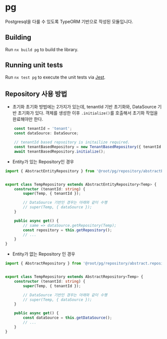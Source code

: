 # pg

Postgresql을 다룰 수 있도록 TypeORM 기반으로 작성된 모듈입니다.

## Building

Run `nx build pg` to build the library.

## Running unit tests

Run `nx test pg` to execute the unit tests via [Jest](https://jestjs.io).

## Repository 사용 방법
- 초기화
초기화 방법에는 2가지가 있는데, tenantId 기반 초기화와, DataSource 기반 초기화가 있다. 
객체를 생성한 이후 `.initialize()`를 호출해서 초기화 작업을 완료해야만 한다.

```typescript
    const tenantId = 'tenant';
    const dataSource: DataSource;

    // tenantId based repsoitory is initailize required.
    const tenantBasedRepository = new TenantBasedRepository({ tenantId });
    await tenantBasedRepository.initialize();
```


- Entity가 있는 Repository인 경우
```typescript
import { AbstractEntityRepository } from '@root/pg/repository/abstractEntity.repository';


export class TempRepository extends AbstractEntityRepository<Temp> {
    constructor (tenantId: string) {
        super(Temp, { tenantId });

        // DataSource 기반인 경우는 아래와 같이 수행
        // super(Temp, { dataSource });
    }

    public async get() {
        // same => dataSource.getRepository(Temp);
        const repository = this.getRepository();
        // ...
    }
}

```

- Entity가 없는 Repository 인 경우
```typescript
import { AbstractRepository } from '@root/pg/repository/abstract.repository';


export class TempRepository extends AbstractRepository<Temp> {
    constructor (tenantId: string) {
        super(Temp, { tenantId });

        // DataSource 기반인 경우는 아래와 같이 수행
        // super(Temp, { dataSource });
    }

    public async get() {
        const dataSource = this.getDataSource();
        // ...
    }
}

```
